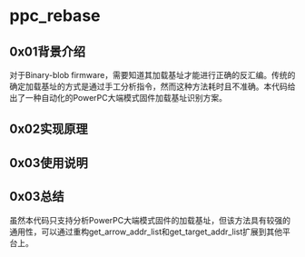 # ppc_rebase

## 0x01背景介绍

对于Binary-blob firmware，需要知道其加载基址才能进行正确的反汇编。传统的确定加载基址的方式是通过手工分析指令，然而这种方法耗时且不准确。本代码给出了一种自动化的PowerPC大端模式固件加载基址识别方案。


## 0x02实现原理



## 0x03使用说明

	

## 0x03总结
虽然本代码只支持分析PowerPC大端模式固件的加载基址，但该方法具有较强的通用性，可以通过重构get_arrow_addr_list和get_target_addr_list扩展到其他平台上。
